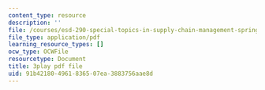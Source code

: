 ```yaml
---
content_type: resource
description: ''
file: /courses/esd-290-special-topics-in-supply-chain-management-spring-2005/91b421804961836507ea3883756aae8d_KIkTU03nGxc.pdf
file_type: application/pdf
learning_resource_types: []
ocw_type: OCWFile
resourcetype: Document
title: 3play pdf file
uid: 91b42180-4961-8365-07ea-3883756aae8d
---
```

